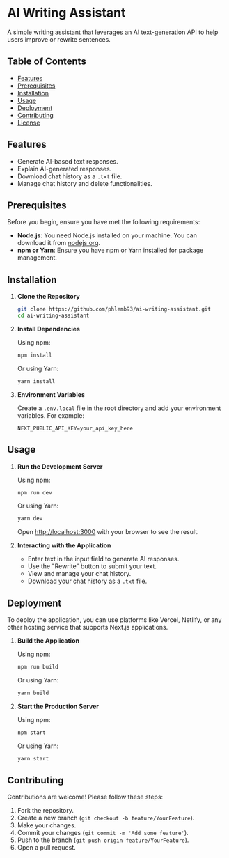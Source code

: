 # AI Writing Assistant

A simple writing assistant that leverages an AI text-generation API to help users improve or rewrite sentences.

## Table of Contents

- [Features](#features)
- [Prerequisites](#prerequisites)
- [Installation](#installation)
- [Usage](#usage)
- [Deployment](#deployment)
- [Contributing](#contributing)
- [License](#license)

## Features

- Generate AI-based text responses.
- Explain AI-generated responses.
- Download chat history as a `.txt` file.
- Manage chat history and delete functionalities.

## Prerequisites

Before you begin, ensure you have met the following requirements:

- **Node.js**: You need Node.js installed on your machine. You can download it from [nodejs.org](https://nodejs.org/).
- **npm or Yarn**: Ensure you have npm or Yarn installed for package management.

## Installation

1. **Clone the Repository**

   ```bash
   git clone https://github.com/phlemb93/ai-writing-assistant.git
   cd ai-writing-assistant
   ```

2. **Install Dependencies**

   Using npm:

   ```bash
   npm install
   ```

   Or using Yarn:

   ```bash
   yarn install
   ```

3. **Environment Variables**

   Create a `.env.local` file in the root directory and add your environment variables. For example:

   ```plaintext
   NEXT_PUBLIC_API_KEY=your_api_key_here
   ```

## Usage

1. **Run the Development Server**

   Using npm:

   ```bash
   npm run dev
   ```

   Or using Yarn:

   ```bash
   yarn dev
   ```

   Open [http://localhost:3000](http://localhost:3000) with your browser to see the result.

2. **Interacting with the Application**

   - Enter text in the input field to generate AI responses.
   - Use the "Rewrite" button to submit your text.
   - View and manage your chat history.
   - Download your chat history as a `.txt` file.

## Deployment

To deploy the application, you can use platforms like Vercel, Netlify, or any other hosting service that supports Next.js applications.

1. **Build the Application**

   Using npm:

   ```bash
   npm run build
   ```

   Or using Yarn:

   ```bash
   yarn build
   ```

2. **Start the Production Server**

   Using npm:

   ```bash
   npm start
   ```

   Or using Yarn:

   ```bash
   yarn start
   ```

## Contributing

Contributions are welcome! Please follow these steps:

1. Fork the repository.
2. Create a new branch (`git checkout -b feature/YourFeature`).
3. Make your changes.
4. Commit your changes (`git commit -m 'Add some feature'`).
5. Push to the branch (`git push origin feature/YourFeature`).
6. Open a pull request.

